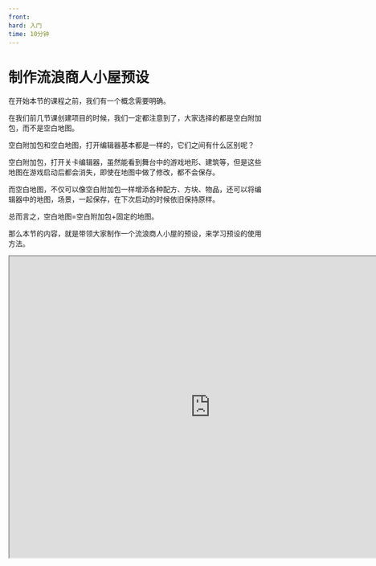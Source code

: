 ```yaml
---
front: 
hard: 入门
time: 10分钟
---
```

# 制作流浪商人小屋预设

在开始本节的课程之前，我们有一个概念需要明确。

在我们前几节课创建项目的时候，我们一定都注意到了，大家选择的都是空白附加包，而不是空白地图。

空白附加包和空白地图，打开编辑器基本都是一样的，它们之间有什么区别呢？

空白附加包，打开关卡编辑器，虽然能看到舞台中的游戏地形、建筑等，但是这些地图在游戏启动后都会消失，即使在地图中做了修改，都不会保存。

而空白地图，不仅可以像空白附加包一样增添各种配方、方块、物品，还可以将编辑器中的地图，场景，一起保存，在下次启动的时候依旧保持原样。

总而言之，空白地图=空白附加包+固定的地图。



那么本节的内容，就是带领大家制作一个流浪商人小屋的预设，来学习预设的使用方法。

<iframe src="https://cc.163.com/act/m/daily/iframeplayer/?id=63286495e6c041f2578ca7f4" width="800" height="600" allow="fullscreen"/>

## 导出资源

在创建地图之前，我们首先将上一章中制作的自定义流浪商人导出，再次利用，避免重复劳动。

打开编辑器，在关卡编辑器的资源管理中，选择**导出**。

勾选行为包下的`实体`、`掉落`、`交易`，资源包下的，`实体资源`、`文本`，点击导出。并保存到一个目录中，可以看到是个.mep结尾的文件。

![](./images/02.png)

## 开始制作小屋预设

然后我们创建一个空白地图，名字可以自由发挥，点击启动编辑，进入编辑器后，我们打开关卡编辑器，将刚刚导出的资源进行导入。

![](./images/01.png)

选择导入自定义资源包，然后选择刚刚保存下来的文件，全选导入。

![](./images/03.png)

然后就可以看到我们在上一章中创建的实体，掉落表，交易表，都成功导入到了地图这个项目中。

![](./images/04.png)

接下来我们创建一个空预设，还是在资源管理中点击新建，常用，空预设。

![](./images/05.png)

名字我们可以任意起，我们这里叫他`House`，点击创建。

![](./images/06.png)

创建完成后，可以看到已经自动打开了预设编辑器，我们在资源管理中找到`素材`文件夹，点击右侧的导入按钮。在文件选择窗口中，选择`hall.mdl`这个素材作为我们的小屋。

![](./images/07.png)

然后在上方工具栏中的添加素材处，选择刚刚导入的`hall.mdl`。就可以看到这个小屋素材出现在了预设编辑器中。

![](./images/08.png)

然后我们继续添加，将自定义流浪商人，作为一个实体零件，加入到这个House预设中。

点击添加零件，选择`EntityBasePart`，在对应的右侧属性窗口，将实体类型改为我们之前编辑的`会自我保护的流浪商人`。

![](./images/09.png)

![](./images/10.png)

如果实体类型中找不到我们自定义编辑的实体，可能是编辑器的BUG，大家可以尝试**保存项目并重启编辑器**，一般都会可以找到。

![](./images/11.png)

可以看到选中这个左侧`实体`后，游戏中所对应的流浪商人实体也被高亮显示了，同时有3个箭头，我们可以将其拖动到房子内，来定义的它的生成位置。

调整完成后其实我们的流浪商人小屋预设已经做好了，但是我们为了它变得更有趣味一些，可以给流浪商人再添加一个床的组件，让它会在晚上在床上休息。

回到关卡编辑器，找到这个会自我保护的商人，编辑它的行为包组件。搜索床，并给它添加。

![](./images/12.png)

配置完成后，就可以在资源管理器中，找到`预设`文件夹，点击，将其中的`House.preset`，也就是我们刚刚编辑完的小屋预设，拖入到游戏中。

![](./images/13.png)

做到这样，我们的流浪商人小屋的预设就已经配置完毕，并且成功地放置在了游戏中。